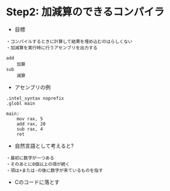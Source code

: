 # Step2: 加減算のできるコンパイラ
- 目標
```
・コンパイルするときに計算して結果を埋め込むのはらしくない
・加減算を実行時に行うアセンブリを出力する

add
    加算
sub
    減算
```

- アセンブリの例
```
.intel_syntax noprefix
.globl main

main:
    mov rax, 5
    add rax, 20
    sub rax, 4
    ret
```

- 自然言語として考えると?
```
・最初に数字が一つある
・そのあとに0個以上の項が続く
・項は+または-の後に数字が来ているものを指す
```
- Cのコードに落とす